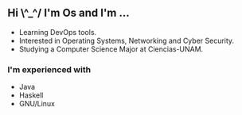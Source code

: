 ## Hi \\^_^/ I'm Os and I'm ...

- Learning DevOps tools.
- Interested in Operating Systems, Networking and Cyber Security.
- Studying a Computer Science Major at Ciencias-UNAM.

### I'm experienced with
- Java 
- Haskell
- GNU/Linux 

<!--
**osrm17/osrm17** is a ✨ _special_ ✨ repository because its `README.md` (this file) appears on your GitHub profile.

Here are some ideas to get you started:

- 🔭 I’m currently working on ...
- 🌱 I’m currently learning ...
- 👯 I’m looking to collaborate on ...
- 🤔 I’m looking for help with ...
- 💬 Ask me about ...
- 📫 How to reach me: ...
- 😄 Pronouns: ...
- ⚡ Fun fact: ...
-->
